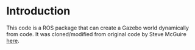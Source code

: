 # Introduction
This code is a ROS package that can create a Gazebo world dynamically from code. It was cloned/modified from original code by Steve McGuire [here](https://bitbucket.org/hci7kspr16/ramrod).
